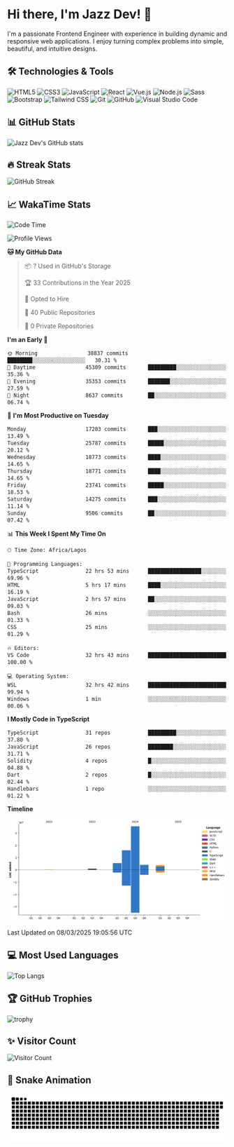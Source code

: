 # Hi there, I'm Jazz Dev! 👋

I'm a passionate Frontend Engineer with experience in building dynamic and responsive web applications. I enjoy turning complex problems into simple, beautiful, and intuitive designs.

## 🛠️ Technologies & Tools

![HTML5](https://img.shields.io/badge/-HTML5-E34F26?style=flat-square&logo=html5&logoColor=white)
![CSS3](https://img.shields.io/badge/-CSS3-1572B6?style=flat-square&logo=css3)
![JavaScript](https://img.shields.io/badge/-JavaScript-F7DF1E?style=flat-square&logo=javascript&logoColor=black)
![React](https://img.shields.io/badge/-React-61DAFB?style=flat-square&logo=react)
![Vue.js](https://img.shields.io/badge/-Vue.js-4FC08D?style=flat-square&logo=vue.js&logoColor=white)
![Node.js](https://img.shields.io/badge/-Node.js-339933?style=flat-square&logo=node.js&logoColor=white)
![Sass](https://img.shields.io/badge/-Sass-CC6699?style=flat-square&logo=sass&logoColor=white)
![Bootstrap](https://img.shields.io/badge/-Bootstrap-563D7C?style=flat-square&logo=bootstrap)
![Tailwind CSS](https://img.shields.io/badge/-Tailwind%20CSS-38B2AC?style=flat-square&logo=tailwind-css&logoColor=white)
![Git](https://img.shields.io/badge/-Git-F05032?style=flat-square&logo=git&logoColor=white)
![GitHub](https://img.shields.io/badge/-GitHub-181717?style=flat-square&logo=github)
![Visual Studio Code](https://img.shields.io/badge/-Visual%20Studio%20Code-007ACC?style=flat-square&logo=visual-studio-code)

## 📊 GitHub Stats

![Jazz Dev's GitHub stats](https://github-readme-stats.vercel.app/api?username=TheJazzDev&show_icons=true&theme=radical)

## 🔥 Streak Stats

![GitHub Streak](https://github-readme-streak-stats.herokuapp.com/?user=TheJazzDev&theme=radical)

## 📈 WakaTime Stats

<!--START_SECTION:waka-->
![Code Time](http://img.shields.io/badge/Code%20Time-2%2C836%20hrs%2057%20mins-blue)

![Profile Views](http://img.shields.io/badge/Profile%20Views-0-blue)

**🐱 My GitHub Data** 

> 📦 ? Used in GitHub's Storage 
 > 
> 🏆 33 Contributions in the Year 2025
 > 
> 💼 Opted to Hire
 > 
> 📜 40 Public Repositories 
 > 
> 🔑 0 Private Repositories 
 > 
**I'm an Early 🐤** 

```text
🌞 Morning                38837 commits       ████████░░░░░░░░░░░░░░░░░   30.31 % 
🌆 Daytime                45309 commits       █████████░░░░░░░░░░░░░░░░   35.36 % 
🌃 Evening                35353 commits       ███████░░░░░░░░░░░░░░░░░░   27.59 % 
🌙 Night                  8637 commits        ██░░░░░░░░░░░░░░░░░░░░░░░   06.74 % 
```
📅 **I'm Most Productive on Tuesday** 

```text
Monday                   17283 commits       ███░░░░░░░░░░░░░░░░░░░░░░   13.49 % 
Tuesday                  25787 commits       █████░░░░░░░░░░░░░░░░░░░░   20.12 % 
Wednesday                18773 commits       ████░░░░░░░░░░░░░░░░░░░░░   14.65 % 
Thursday                 18771 commits       ████░░░░░░░░░░░░░░░░░░░░░   14.65 % 
Friday                   23741 commits       █████░░░░░░░░░░░░░░░░░░░░   18.53 % 
Saturday                 14275 commits       ███░░░░░░░░░░░░░░░░░░░░░░   11.14 % 
Sunday                   9506 commits        ██░░░░░░░░░░░░░░░░░░░░░░░   07.42 % 
```


📊 **This Week I Spent My Time On** 

```text
🕑︎ Time Zone: Africa/Lagos

💬 Programming Languages: 
TypeScript               22 hrs 53 mins      █████████████████░░░░░░░░   69.96 % 
HTML                     5 hrs 17 mins       ████░░░░░░░░░░░░░░░░░░░░░   16.19 % 
JavaScript               2 hrs 57 mins       ██░░░░░░░░░░░░░░░░░░░░░░░   09.03 % 
Bash                     26 mins             ░░░░░░░░░░░░░░░░░░░░░░░░░   01.33 % 
CSS                      25 mins             ░░░░░░░░░░░░░░░░░░░░░░░░░   01.29 % 

🔥 Editors: 
VS Code                  32 hrs 43 mins      █████████████████████████   100.00 % 

💻 Operating System: 
WSL                      32 hrs 42 mins      █████████████████████████   99.94 % 
Windows                  1 min               ░░░░░░░░░░░░░░░░░░░░░░░░░   00.06 % 
```

**I Mostly Code in TypeScript** 

```text
TypeScript               31 repos            █████████░░░░░░░░░░░░░░░░   37.80 % 
JavaScript               26 repos            ████████░░░░░░░░░░░░░░░░░   31.71 % 
Solidity                 4 repos             █░░░░░░░░░░░░░░░░░░░░░░░░   04.88 % 
Dart                     2 repos             █░░░░░░░░░░░░░░░░░░░░░░░░   02.44 % 
Handlebars               1 repo              ░░░░░░░░░░░░░░░░░░░░░░░░░   01.22 % 
```



**Timeline**

![Lines of Code chart](https://raw.githubusercontent.com/TheJazzDev/TheJazzDev/main/assets/bar_graph.png)


 Last Updated on 08/03/2025 19:05:56 UTC
<!--END_SECTION:waka-->

## 💻 Most Used Languages

![Top Langs](https://github-readme-stats.vercel.app/api/top-langs/?username=TheJazzDev&layout=compact&theme=radical)

## 🏆 GitHub Trophies

![trophy](https://github-profile-trophy.vercel.app/?username=TheJazzDev&theme=radical)

## ✨ Visitor Count

![Visitor Count](https://komarev.com/ghpvc/?username=TheJazzDev&color=blue)

## 🐍 Snake Animation

![GitHub Snake Animation](https://github.com/TheJazzDev/TheJazzDev/blob/output/github-contribution-grid-snake.svg)
